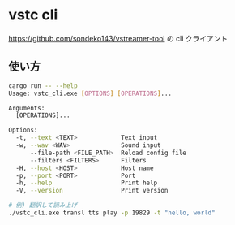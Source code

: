 # vstc cli

<https://github.com/sondeko143/vstreamer-tool> の cli クライアント

## 使い方

```sh
cargo run -- --help
Usage: vstc_cli.exe [OPTIONS] [OPERATIONS]...

Arguments:
  [OPERATIONS]...

Options:
  -t, --text <TEXT>            Text input
  -w, --wav <WAV>              Sound input
      --file-path <FILE_PATH>  Reload config file
      --filters <FILTERS>      Filters
  -H, --host <HOST>            Host name
  -p, --port <PORT>            Port
  -h, --help                   Print help
  -V, --version                Print version
```

```sh
# 例) 翻訳して読み上げ
./vstc_cli.exe transl tts play -p 19829 -t "hello, world"
```

